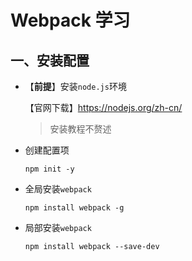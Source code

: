 # Webpack 学习

## 一、安装配置

- 【**前提**】安装`node.js`环境

  【官网下载】https://nodejs.org/zh-cn/

  > 安装教程不赘述

- 创建配置项

  ```
  npm init -y
  ```

- 全局安装`webpack`

  ```
  npm install webpack -g
  ```

- 局部安装`webpack`

  ```
  npm install webpack --save-dev
  ```

